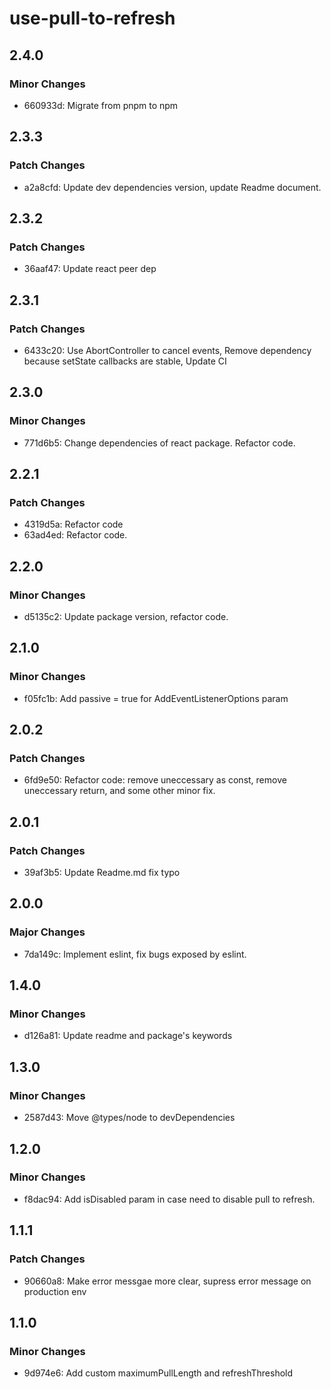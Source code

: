 # use-pull-to-refresh

## 2.4.0

### Minor Changes

-  660933d: Migrate from pnpm to npm

## 2.3.3

### Patch Changes

-  a2a8cfd: Update dev dependencies version, update Readme document.

## 2.3.2

### Patch Changes

-  36aaf47: Update react peer dep

## 2.3.1

### Patch Changes

-  6433c20: Use AbortController to cancel events, Remove dependency because setState callbacks are stable, Update CI

## 2.3.0

### Minor Changes

-  771d6b5: Change dependencies of react package. Refactor code.

## 2.2.1

### Patch Changes

-  4319d5a: Refactor code
-  63ad4ed: Refactor code.

## 2.2.0

### Minor Changes

-  d5135c2: Update package version, refactor code.

## 2.1.0

### Minor Changes

-  f05fc1b: Add passive = true for AddEventListenerOptions param

## 2.0.2

### Patch Changes

-  6fd9e50: Refactor code: remove uneccessary as const, remove uneccessary return, and some other minor fix.

## 2.0.1

### Patch Changes

-  39af3b5: Update Readme.md fix typo

## 2.0.0

### Major Changes

-  7da149c: Implement eslint, fix bugs exposed by eslint.

## 1.4.0

### Minor Changes

-  d126a81: Update readme and package's keywords

## 1.3.0

### Minor Changes

-  2587d43: Move @types/node to devDependencies

## 1.2.0

### Minor Changes

-  f8dac94: Add isDisabled param in case need to disable pull to refresh.

## 1.1.1

### Patch Changes

-  90660a8: Make error messgae more clear, supress error message on production env

## 1.1.0

### Minor Changes

-  9d974e6: Add custom maximumPullLength and refreshThreshold

